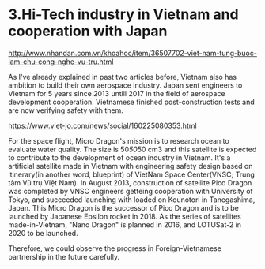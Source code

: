 # 3.Hi-Tech industry in Vietnam and cooperation with Japan

http://www.nhandan.com.vn/khoahoc/item/36507702-viet-nam-tung-buoc-lam-chu-cong-nghe-vu-tru.html

As I've already explained in past two articles before, Vietnam also has ambition to build their own aerospace industry.
Japan sent engineers to Vietnam for 5 years since 2013 untill 2017 in the field of aerospace development cooperation.
Vietnamese finished post-construction tests and are now verifying safety with them.

https://www.viet-jo.com/news/social/160225080353.html

For the space flight, Micro Dragon's mission is to research ocean to evaluate water quality. The size is 50*50*50 cm3 and this satellite is expected to contribute to the development of ocean industry in Vietnam.
It's a artificial satellite made in Vietnam with engineering safety design based on itinerary(in another word, blueprint) of VietNam Space Center(VNSC; Trung tâm Vũ trụ Việt Nam). In August 2013, construction of satellite Pico Dragon was completed by VNSC engineers getteing cooperation with University of Tokyo,
and succeeded launching with loaded on Kounotori in Tanegashima, Japan. This Micro Dragon is the successor of Pico Dragon and is to be launched by Japanese Epsilon rocket in 2018.
As the series of satellites made-in-Vietnam, "Nano Dragon" is planned in 2016, and LOTUSat-2 in 2020 to be launched.

Therefore, we could observe the progress in Foreign-Vietnamese partnership in the future carefully.

